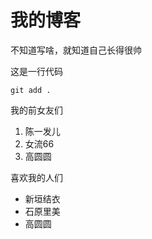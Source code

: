 # 我的博客
不知道写啥，就知道自己长得很帅





这是一行代码

    git add .

我的前女友们
1. 陈一发儿
2. 女流66
3. 高圆圆

喜欢我的人们
* 新垣结衣
* 石原里美
* 高圆圆